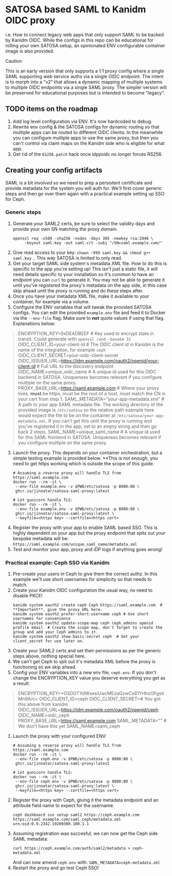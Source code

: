 # SATOSA based SAML to Kanidm OIDC proxy

i.e. How to connect legacy web apps that only support SAML to be backed by Kanidm OIDC. While the configs in this repo can be educational for rolling your own SATOSA setup, an opinionated ENV configurable container image is also provided.

> [!CAUTION]
> This is an early version that only supports a 1:1 proxy config where a single SAML supporting web service auths via a single OIDC endpoint.
> The intent is to morph into a "v2" that allows a dynamic mapping of multiple systems to multiple OIDC endpoints via a single SAML proxy. The simpler version will be preserved for educational purposes but is intended to become "legacy".

## TODO items on the roadmap
1. Add log level configuration via ENV. It's now hardcoded to debug.
2. Rewrite env config & the SATOSA configs for dynamic routing so that multiple apps can be routed to different OIDC clients. In the meanwhile you can configure multiple apps to use the same proxy, but then you can't control via claim maps on the Kanidm side who is eligible for what app.
3. Get rid of the `ES256.patch` hack once idpyoidc no longer forces RS256.

## Creating your config artifacts

SAML is a bit *involved* so we need to prep a persistent certificate and provide metadata for the system you will auth for. We'll first cover generic steps and then go over them again with a practical example setting up SSO for Ceph.

### Generic steps
1. Generate your SAML2 certs, be sure to select the validity days and provide your own SN matching the proxy domain.
   ```shell
   openssl req -x509 -sha256 -nodes -days 365 -newkey rsa:2048 \
        -keyout saml.key -out saml.crt -subj "/SN=saml.example.com/"
   ```
1. Give read access to your key: `chown :999 saml.key && chmod g+r saml.key` .. This way SATOSA is limited to only read.
1. Get your target SAML side system's metadata XML file. How to do this is specific to the app you're setting up! This isn't just a static file, it will need details specific to your installation so it's common to have an endpoint you can `curl` to generate it. You may not be able to generate it until you've registered the proxy's metadata on the app side, in this case skip ahead until the proxy is running and do these steps after.
1. Once you have your metadata XML file, make it available to your container, for example via a volume.
2. Configure the ENV variables that will tweak the provided SATOSA configs. You can edit the provided `example.env` file and feed it to Docker via the `--env-file` flag. Make sure to **not** quote values if using that flag. Explanations below:
  > ENCRYPTION_KEY=0xDEADBEEF  # Key used to encrypt state in transit. Could generate with `openssl rand -base64 32`
  > OIDC_CLIENT_ID=your-client-id  # The OIDC client id in Kanidm is the name of the integration, for example `ceph`
  > OIDC_CLIENT_SECRET=your-oidc-client-secret
  > OIDC_ISSUER_URL=https://idm.example.com/oauth2/openid/your-client-id  # Full URL to the discovery endpoint
  > OIDC_NAME=unique_oidc_name  # A unique id used for this OIDC backend in SATOSA. Uniqueness becomes relevant if you configure multiple on the same proxy.
  > PROXY_BASE_URL=https://saml.example.com  # Where your proxy lives. **must** be https, must be the root of a host, must match the CN in your cert from step 1.
  > SAML_METADATA="your-app-metadata.xml"  # A path to your app SAML metadata file. The working directory of the provided image is `/etc/satosa` so the relative path example here would expect the file to be on the container at `/etc/satosa/your-app-metadata.xml`. If you can't get this until the proxy is running and you've registered it in the app, set to an empty string and then go back 2 steps.
  > SAML_NAME=unique_saml_name  # A unique id used for this SAML frontend in SATOSA. Uniqueness becomes relevant if you configure multiple on the same proxy.
3. Launch the proxy. This depends on your container orchestration, but a simple testing example is provided below. **This is not enough, you need to get https working which is outside the scope of this guide.
   ```shell
   # Assuming a reverse proxy will handle TLS from https://saml.example.com
   docker run --rm -it \
    --env-file example.env -v $PWD/etc/satosa -p 8080:80 \
    ghcr.io/jinnatar/satosa-saml-proxy:latest

   # Let gunicorn handle TLS:
   docker run --rm -it \
    --env-file example.env -v $PWD/etc/satosa -p 8080:80 \
    ghcr.io/jinnatar/satosa-saml-proxy:latest \
    --keyfile=<https key> --certfile=<https cert>
   ```
4. Register the proxy with your app to enable SAML based SSO. This is highly dependent on your app but the proxy endpoint that spits out your bespoke metadata will be: `https://saml.example.com/unique_saml_name/metadata.xml`
5. Test and monitor your app, proxy and iDP logs if anything goes wrong!

### Practical example: Ceph SSO via Kanidm
1. Pre-create your users in Ceph to give them the correct authz. In this example we'll use short usernames for simplicity so that needs to match.
1. Create your Kanidm OIDC configuration the usual way, no need to disable PKCE!
   ```
   kanidm system oauth2 create ceph Ceph https://saml.example.com  # **Important**, give the proxy URL here.
   kanidm system oauth2 prefer-short-username ceph # Use short usernames for convenience
   kanidm system oauth2 update-scope-map ceph ceph_admins openid profile email  # Create the scope map, don't forget to create the group and add your Ceph admins to it.
   kanidm system oauth2 show-basic-secret ceph  # Get your client_secret for use later on.
   ```
1. Create your SAML2 certs and set their permissions as per the generic steps above, nothing special here.
1. We can't get Ceph to spit out it's metadata XML before the proxy is functioning so we skip ahead.
1. Config your ENV variables into a new env file, `ceph.env`. If you don't change the ENCRYPTION_KEY value you deserve everything you get as a result.
  > ENCRYPTION_KEY=+OSDGTYdWxesiUwcMEzaGzwCx81YHhzOFgsitMn9A/c=
  > OIDC_CLIENT_ID=ceph
  > OIDC_CLIENT_SECRET=# You got this above from kanidm
  > OIDC_ISSUER_URL=https://idm.example.com/oauth2/openid/ceph
  > OIDC_NAME=oidc_ceph
  > PROXY_BASE_URL=https://saml.example.com
  > SAML_METADATA="" # We don't have this yet
  > SAML_NAME=saml_ceph
1. Launch the proxy with your configured ENV:
   ```shell
   # Assuming a reverse proxy will handle TLS from https://saml.example.com
   docker run --rm -it \
    --env-file ceph.env -v $PWD/etc/satosa -p 8080:80 \
    ghcr.io/jinnatar/satosa-saml-proxy:latest

   # Let gunicorn handle TLS:
   docker run --rm -it \
    --env-file ceph.env -v $PWD/etc/satosa -p 8080:80 \
    ghcr.io/jinnatar/satosa-saml-proxy:latest \
    --keyfile=<https key> --certfile=<https cert>
   ```
1. Register the proxy with Ceph, giving it the metadata endpoint and an attribute field name to expect for the username.
   ```shell
   ceph dashboard sso setup saml2 https://ceph.example.com https://saml.example.com/saml_ceph/metadata.xml urn:oid:0.9.2342.19200300.100.1.1
   ```
1. Assuming registration was succesful, we can now get the Ceph side SAML metadata:
   ```shell
   curl https://ceph.example.com/auth/saml2/metadata > ceph-metadata.xml
   ```
   And can now amend `ceph.env` with: `SAML_METADATA=ceph-metadata.xml`
1. Restart the proxy and go test Ceph SSO!
